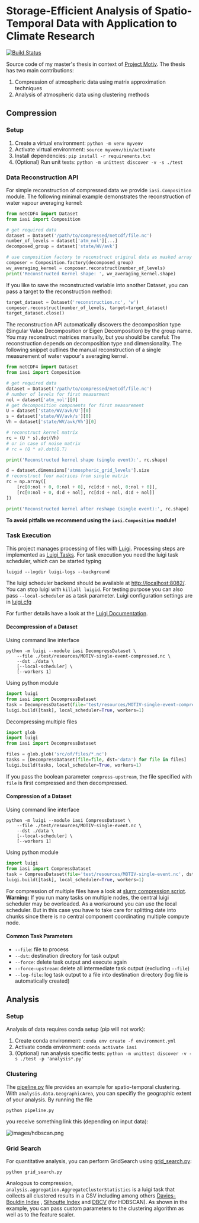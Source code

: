 # Storage-Efficient Analysis of Spatio-Temporal Data with Application to Climate Research

[![Build Status](https://drone.weberandreas.eu/api/badges/weberandreaseu/iasi/status.svg)](https://drone.weberandreas.eu/weberandreaseu/iasi)

Source code of my master's thesis in context of [Project Motiv](http://gepris.dfg.de/gepris/projekt/290612604).
The thesis has two main contributions:

1. Compression of atmospheric data using matrix approximation techniques
1. Analysis of atmospheric data using clustering methods


## Compression

### Setup

1. Create a virtual environment: `python -m venv myvenv`
1. Activate virtual environment: `source myvenv/bin/activate`
1. Install dependencies: `pip install -r requirements.txt`
1. (Optional) Run unit tests: `python -m unittest discover -v -s ./test`


### Data Reconstruction API

For simple reconstruction of compressed data we provide `iasi.Composition` module.
The following minimal example demonstrates the reconstruction of water vapour averaging kernel:

```python
from netCDF4 import Dataset
from iasi import Composition

# get required data
dataset = Dataset('/path/to/compressed/netcdf/file.nc')
number_of_levels = dataset['atm_nol'][...]
decomposed_group = dataset['state/WV/avk']

# use composition factory to reconstruct original data as masked array
composer = Composition.factory(decomposed_group)
wv_averaging_kernel = composer.reconstruct(number_of_levels)
print('Reconstructed Kernel shape: ', wv_averaging_kernel.shape)
```

If you like to save the reconstructed variable into another Dataset,
you can pass a target to the reconstruction method:

```python
target_dataset = Dataset('reconstruction.nc', 'w')
composer.reconstruct(number_of_levels, target=target_dataset)
target_dataset.close()
```

The reconstruction API automatically discovers the decomposition type (Singular Value Decomposition or Eigen Decomposition) by the group name.
You may reconstruct matrices manually, but you should be careful:
The reconstruction depends on decomposition type and dimensionality.
The following snippet outlines the manual reconstruction of a single measurement of water vapour's averaging kernel.

```python
from netCDF4 import Dataset
from iasi import Composition

# get required data
dataset = Dataset('/path/to/compressed/netcdf/file.nc')
# number of levels for first measurment
nol = dataset['atm_nol'][0]
# get decomposition components for first measurement
U = dataset['state/WV/avk/U'][0]
s = dataset['state/WV/avk/s'][0]
Vh = dataset['state/WV/avk/Vh'][0]

# reconstruct kernel matrix
rc = (U * s).dot(Vh)
# or in case of noise matrix
# rc = (Q * a).dot(Q.T)

print('Reconstructed kernel shape (single event):', rc.shape)

d = dataset.dimensions['atmospheric_grid_levels'].size
# reconstruct four matrices from single matrix
rc = np.array([
    [rc[0:nol + 0, 0:nol + 0], rc[d:d + nol, 0:nol + 0]],
    [rc[0:nol + 0, d:d + nol], rc[d:d + nol, d:d + nol]]
])

print('Reconstructed kernel after reshape (single event):', rc.shape)

```
__To avoid pitfalls we recommend using the `iasi.Composition` module!__


### Task Execution

This project manages processing of files with [Luigi](https://github.com/spotify/luigi/).
Processing steps are implemented as [Luigi Tasks](https://luigi.readthedocs.io/en/stable/tasks.html).
For task execution you need the luigi task scheduler, which can be started typing
```
luigid --logdir luigi-logs --background
```
The luigi scheduler backend should be available at [http://localhost:8082/](http://localhost:8082/). You can stop luigi with `killall luigid`.
For testing purpose you can also pass `--local-scheduler` as a task parameter.
Luigi configuration settings are in [luigi.cfg](luigi.cfg)

For further details have a look at the [Luigi Documentation](https://luigi.readthedocs.io/).


#### Decompression of a Dataset

Using command line interface

```
python -m luigi --module iasi DecompressDataset \
    --file ./test/resources/MOTIV-single-event-compressed.nc \
    --dst ./data \
    [--local-scheduler] \
    [--workers 1]
```

Using python module

```python
import luigi
from iasi import DecompressDataset
task = DecompressDataset(file='test/resources/MOTIV-single-event-compressed.nc', dst='data')
luigi.build([task], local_scheduler=True, workers=1)
```
Decompressing multiple files

```python
import glob
import luigi
from iasi import DecompressDataset

files = glob.glob('src/of/files/*.nc')
tasks = [DecompressDataset(file=file, dst='data') for file in files]
luigi.build(tasks, local_scheduler=True, workers=1)
```

If you pass the boolean parameter `compress-upstream`, the file specified with `file` is first compressed and then decompressed.

#### Compression of a Dataset

Using command line interface

```
python -m luigi --module iasi CompressDataset \
    --file ./test/resources/MOTIV-single-event.nc \
    --dst ./data \
    [--local-scheduler] \
    [--workers 1]
```

Using python module
```python
import luigi
from iasi import CompressDataset
task = CompressDataset(file='test/resources/MOTIV-single-event.nc', dst='data')
luigi.build([task], local_scheduler=True, workers=1)
```

For compression of multiple files have a look at [slurm compression script](script/compression-job.sh).
__Warning:__ If you run many tasks on multiple nodes, the central luigi scheduler may be overloaded. As a workaround you can use the local scheduler.
But in this case you have to take care for splitting date into chunks
since there is no central component coordinating multiple compute node. 


#### Common Task Parameters

- `--file`: file to process
- `--dst`: destination directory for task output
- `--force`: delete task output and execute again
- `--force-upstream`: delete all intermediate task output (excluding `--file`)
- `--log-file`: log task output to a file into destination directory (log file is automatically created)

## Analysis

### Setup

Analysis of data requires conda setup (pip will not work):

1. Create conda environment: `conda env create -f environment.yml`
1. Activate conda environment: `conda activate iasi`
1. (Optional) run analysis specific tests: `python -m unittest discover -v -s ./test -p 'analysis*.py'`


### Clustering

The [pipeline.py](pipeline.py) file provides an example for spatio-temporal clustering.
With `analysis.data.GeographicArea`, you can specifiy the geographic extent of your analysis. By running the file

```
python pipeline.py
```

you receive something link this (depending on input data):

![images/hdbscan.png](images/hdbscan.png)


### Grid Search

For quantitative analysis, you can perform GridSearch using [grid_search.py](grid_search.py):

```
python grid_search.py
```

Analogous to compression, `analysis.aggregation.AggregateClusterStatistics` is a luigi task that collects all clustered results
in a CSV including among others [Davies-Bouldin Index](https://en.wikipedia.org/wiki/Davies%E2%80%93Bouldin_index) , [Silhoutte Index](https://en.wikipedia.org/wiki/Silhouette_(clustering)) and [DBCV](http://www.dbs.ifi.lmu.de/~zimek/publications/SDM2014/DBCV.pdf) (for HDBSCAN).
As shown in the example, you can pass custom parameters to the clustering algorithm as well as to the feature scaler.